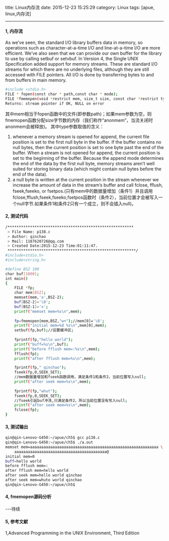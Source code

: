 title: Linux内存流
date: 2015-12-23 15:25:29
category: Linux
tags: [apue, linux,内存流]

---
#### 1, 内存流
As we’ve seen, the standard I/O library buffers data in memory, so operations such as character-at-a-time I/O and line-at-a-time I/O are more efficient. We’ve also seen that we can provide our own buffer for the library to use by calling setbuf or setvbuf. In Version 4, the Single UNIX Specification added support for memory streams. These are standard I/O streams for which there are no underlying files, although they are still accessed with FILE pointers. All I/O is done by transferring bytes to and from buffers in main memory. 
``` bash
#include <stdio.h>     
FILE * fopen(const char * path,const char * mode);
FILE *fmemopen(void *restrict mem, size_t size, const char *restrict type);
Returns: stream pointer if OK, NULL on error
```
其中mem相当于fopen函数中的文件(即参数path)；如果mem参数为空，则fmemopen函数分配size字节数的内存（我们称作“anonmem”，当流关闭时anonmem会被释放)。
其中type参数取值的含义：   
1. whenever a memory stream is opened for append, the current file position is set to the first null byte in the buffer. If the buffer contains no null bytes, then the current position is set to one byte past the end of the buffer. When a stream is not opened for append, the current position is set to the beginning of the buffer. Because the append mode determines the end of the data by the first null byte, memory streams aren’t well suited for storing binary data (which might contain null bytes before the end of the data).      
2. a null byte is written at the current position in the stream whenever we increase the amount of data in the stream’s buffer and call fclose, fflush, fseek,fseeko, or fsetpos.(只有mem中的数据量增加（条件1）并且调用fclose,fflush,fseek,fseeko,fsetpos函数时（条件2），当前位置才会被写入一个null字节.如果条件1和条件2只有一个成立，则不会插入null)。
<!--more-->    

#### 2, 测试代码   

``` bash
/********************************************************
 > File Name: p138.c
 > Author: qinchao
 > Mail: 1187620726@qq.com
 > Created Date:2015-12-23 Time:01:11:47.
 *********************************************************/
#include<stdio.h>
#include<string.h>

#define BSZ 100
char buf[1000];
int main()
{
    FILE *fp;
	char mem[BSZ];
	memset(mem,'a',BSZ-2);
	buf[BSZ-2]='\0';
	buf[BSZ-1]='x';
	printf("memset mem=%s\n",mem);
	
	fp=fmemopen(mem,BSZ,"w+");//mem[0]='\0';
	printf("initial mem=%d %s\n",mem[0],mem);
	setbuf(fp,buf);//设置缓冲区;
	
	fprintf(fp,"hello world");
	printf("buff=%s\n",buf);
	printf("before fflush mem=:%s\n",mem);
	fflush(fp);
	printf("after fflush mem=%s\n",mem);

	fprintf(fp," qinchao");
	fseek(fp,0,SEEK_SET);
	//mem数据量增加和fseek函数调用，满足条件1和条件2，当前位置写入null;
	printf("after seek mem=%s\n",mem);
	
	fprintf(fp,"whut");
	fseek(fp,0,SEEK_SET);
	//fseek引起buf冲洗,只满足条件2，所以当前位置没有写入null;
	printf("after seek mem=%s\n",mem);
	fclose(fp);
}
```
#### 3, 测试输出

``` bash 
qin@qin-Lenovo-G450:~/apue/ch5$ gcc p138.c 
qin@qin-Lenovo-G450:~/apue/ch5$ ./a.out 
memset mem=aaaaaaaaaaaaaaaaaaaaaaaaaaaaaaaaaaaaaaaaaaaaaaaaaaaaaaaaa \
	aaaaaaaaaaaaaaaaaaaaaaaaaaaaaaaaaaaaaaaaa@
initial mem=0 
buff=hello world
before fflush mem=:
after fflush mem=hello world
after seek mem=hello world qinchao
after seek mem=whuto world qinchao
qin@qin-Lenovo-G450:~/apue/ch5$ 


```
#### 4, fmemopen源码分析

---待续

#### 5, 参考文献
 1,Advanced Programming in the UNIX Environment, Third Edition

